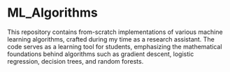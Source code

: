 # ML_Algorithms
This repository contains from-scratch implementations of various machine learning algorithms, crafted during my time as a research assistant. The code serves as a learning tool for students, emphasizing the mathematical foundations behind algorithms such as gradient descent, logistic regression, decision trees, and random forests.
